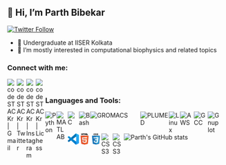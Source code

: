 ## 👋 Hi, I’m Parth Bibekar

[![Twitter Follow](https://img.shields.io/twitter/follow/BibekarParth?color=1DA1F2&logo=twitter&style=for-the-badge)](https://twitter.com/intent/follow?original_referer=https%3A%2F%2Fgithub.com%2FcodeSTACKr&screen_name=BibekarParth)

- 🌱 Undergraduate at IISER Kolkata
- 👀 I’m mostly interested in computational biophysics and related topics

### Connect with me:

[<img align="left" alt="codeSTACKr | Gmail" width="22px" src="https://upload.wikimedia.org/wikipedia/commons/7/7e/Gmail_icon_%282020%29.svg" />][gmail]
[<img align="left" alt="codeSTACKr | Twitter" width="22px" src="https://upload.wikimedia.org/wikipedia/sco/9/9f/Twitter_bird_logo_2012.svg" />][twitter]
[<img align="left" alt="codeSTACKr | Instagram" width="22px" src="https://upload.wikimedia.org/wikipedia/commons/e/e7/Instagram_logo_2016.svg" />][instagram]
[<img align="left" alt="codeSTACKr | Lichess" width="22px" src="https://upload.wikimedia.org/wikipedia/en/6/6d/Lichess_Logo_2019.png" />][lichess]

<br />

### Languages and Tools:

[<img align="left" alt="Python" width="26px" src="https://upload.wikimedia.org/wikipedia/commons/c/c3/Python-logo-notext.svg" />][python]
[<img align="left" alt="MATLAB" width="26px" src="https://upload.wikimedia.org/wikipedia/commons/2/21/Matlab_Logo.png" />][matlab]
[<img align="left" alt="C" width="26px" src="https://upload.wikimedia.org/wikipedia/commons/1/18/C_Programming_Language.svg" />][c]
[<img align="left" alt="Bash" width="26px" src="https://upload.wikimedia.org/wikipedia/commons/4/4b/Bash_Logo_Colored.svg" />][bash]
[<img align="left" alt="GROMACS" width="116px" src="https://upload.wikimedia.org/wikipedia/commons/5/52/GROMACS_logo.png" />][gromacs]
[<img align="left" alt="PLUMED" width="66px" src="https://www.plumed.org/doc-v2.6/developer-doc/html/logo.png" />][plumed]
[<img align="left" alt="Linux" width="26px" src="https://upload.wikimedia.org/wikipedia/commons/3/35/Tux.svg" />][linux]
[<img align="left" alt="AWS" width="32px" src="https://cdn.icon-icons.com/icons2/2407/PNG/512/aws_icon_146074.png" />][aws]
[<img align="left" alt="GCC" width="32px" src="https://upload.wikimedia.org/wikipedia/commons/6/6d/Google_Cloud_Console_logo.png" />][gcc]
[<img align="left" alt="Gnuplot" width="28px" src="https://cdn.icon-icons.com/icons2/2107/PNG/512/file_type_gnuplot_icon_130576.png" />][gnuplot]
[<img align="left" alt="Visual Studio Code" width="26px" src="https://raw.githubusercontent.com/github/explore/80688e429a7d4ef2fca1e82350fe8e3517d3494d/topics/visual-studio-code/visual-studio-code.png" />][vscode]
[<img align="left" alt="HTML5" width="26px" src="https://raw.githubusercontent.com/github/explore/80688e429a7d4ef2fca1e82350fe8e3517d3494d/topics/html/html.png" />][html]
[<img align="left" alt="CSS3" width="26px" src="https://raw.githubusercontent.com/github/explore/80688e429a7d4ef2fca1e82350fe8e3517d3494d/topics/css/css.png" />][css]
[<img align="left" alt="CSS3" width="26px" src="https://imagej.net/media/icons/imagej.png" />][imagej]
[<img align="left" alt="CSS3" width="26px" src="https://upload.wikimedia.org/wikipedia/en/f/f6/Origin_icon.png" />][origin]

<br />

<br />

![Parth's GitHub stats](https://github-readme-stats.vercel.app/api?username=ParthBibekar&show_icons=true&theme=cobalt)

[gmail]: mailto:bibekarparth24@gmail.com
[twitter]: https://twitter.com/BibekarParth
[instagram]: https://www.instagram.com/parthbibekar/
[python]: https://www.python.org/
[vscode]: https://code.visualstudio.com/
[html]: https://html.com/
[css]: https://en.wikipedia.org/wiki/CSS
[matlab]: https://in.mathworks.com/
[c]: https://www.cprogramming.com/
[bash]: https://www.gnu.org/software/bash/
[gromacs]: https://www.gromacs.org/
[plumed]: https://www.plumed.org/
[linux]: https://www.linux.org/
[gnuplot]: http://www.gnuplot.info/
[lichess]: https://lichess.org/@/Parth_Bibekar
[imagej]: https://imagej.net/software/imagej/
[origin]: https://www.originlab.com/
[aws]: https://aws.amazon.com/
[gcc]: https://console.cloud.google.com/

<!---
ParthBibekar/ParthBibekar is a ✨ special ✨ repository because its `README.md` (this file) appears on your GitHub profile.
You can click the Preview link to take a look at your changes.
--->
